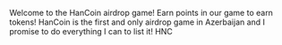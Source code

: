 Welcome to the HanCoin airdrop game! Earn points in our game to earn tokens! HanCoin is the first and only airdrop game in Azerbaijan and I promise to do everything I can to list it! HNC
